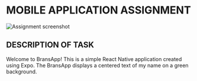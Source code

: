 # MOBILE APPLICATION ASSIGNMENT
![Assignment screenshot](https://github.com/Bransah/rn-assignment2-11296627/assets/151935858/d4eddf6e-b4a8-49eb-9d37-42a0ac866b1c)
## DESCRIPTION OF TASK
Welcome to BransApp! This is a simple React Native application created using Expo. The BransApp displays a centered text of my name on a green background.
